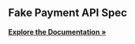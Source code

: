 ## Fake Payment API Spec

<!-- readme header  -->
<div align="center">
  <p align="left">
    <a href=""><strong>Explore the Documentation »</strong></a>
  </p>
</div>
